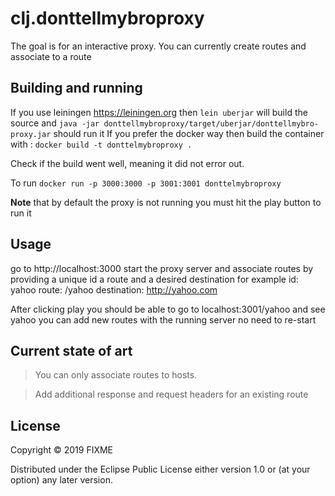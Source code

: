 # clj.donttellmybroproxy

The goal is for an interactive proxy. You can currently create routes and associate to a route

## Building and running
If you use leiningen https://leiningen.org then `lein uberjar` will build the source 
and `java -jar donttellmybroproxy/target/uberjar/donttellmybro-proxy.jar` should run it
If you prefer the docker way then build the container with :
`docker build -t donttelmybroproxy . `

Check if the build went well, meaning it did not error out.

To run `docker run -p 3000:3000 -p 3001:3001 donttelmybroproxy `

**Note** that by default the proxy is not running you must hit the play button to run it

## Usage

go to http://localhost:3000 start the proxy server and associate routes by providing a unique id a route and a
desired destination for example
id: yahoo
route: /yahoo
destination: http://yahoo.com

After clicking play you should be able to go to localhost:3001/yahoo and see yahoo
you can add new routes with the running server no need to re-start

## Current state of art
> You can only associate routes to hosts.

> Add additional response and request headers for an existing route

## License

Copyright © 2019 FIXME

Distributed under the Eclipse Public License either version 1.0 or (at
your option) any later version.
